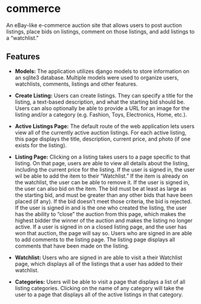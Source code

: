 # commerce
An eBay-like e-commerce auction site that allows users to post auction listings, place bids on listings, comment on those listings, and add listings to a “watchlist.”

## Features
- **Models:** The application utilizes django models to store information on an sqlite3 database. Multiple models were used to organize users, watchlists, comments, listings and other features.

- **Create Listing:** Users can create listings. They can specify a title for the listing, a text-based description, and what the starting bid should be. Users can also optionally be able to provide a URL for an image for the listing and/or a category (e.g. Fashion, Toys, Electronics, Home, etc.).

- **Active Listings Page:** The default route of the web application lets users view all of the currently active auction listings. For each active listing, this page displays the title, description, current price, and photo (if one exists for the listing).

- **Listing Page:** Clicking on a listing takes users to a page specific to that listing. On that page, users are able to view all details about the listing, including the current price for the listing.
If the user is signed in, the user wil be able to add the item to their “Watchlist.” If the item is already on the watchlist, the user can be able to remove it.
If the user is signed in, the user can also bid on the item. The bid must be at least as large as the starting bid, and must be greater than any other bids that have been placed (if any). If the bid doesn’t meet those criteria, the bid is rejected.
If the user is signed in and is the one who created the listing, the user has the ability to “close” the auction from this page, which makes the highest bidder the winner of the auction and makes the listing no longer active.
If a user is signed in on a closed listing page, and the user has won that auction, the page will say so.
Users who are signed in are able to add comments to the listing page. The listing page displays all comments that have been made on the listing.

- **Watchlist:** Users who are signed in are able to visit a their Watchlist page, which displays all of the listings that a user has added to their watchlist.

- **Categories:** Users will be able to visit a page that displays a list of all listing categories. Clicking on the name of any category will take the user to a page that displays all of the active listings in that category.

